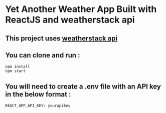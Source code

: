 # Yet Another Weather App Built with ReactJS and weatherstack api

## This project uses [weatherstack api](https://weatherstack.com/)

## You can clone and run :

    npm install
    npm start

## You will need to create a .env file with an API key in the below format :

    REACT_APP_API_KEY: yourapikey
